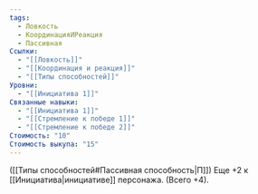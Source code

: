 ```yaml
---
tags:
  - Ловкость
  - КоординацияИРеакция
  - Пассивная
Ссылки:
  - "[[Ловкость]]"
  - "[[Координация и реакция]]"
  - "[[Типы способностей]]"
Уровни:
  - "[[Инициатива 1]]"
Связанные навыки:
  - "[[Инициатива 1]]"
  - "[[Стремление к победе 1]]"
  - "[[Стремление к победе 2]]"
Стоимость: "10"
Стоимость выкупа: "15"
---
```

([[Типы способностей#Пассивная способность|П]]) Еще +2 к [[Инициатива|инициативе]] персонажа. (Всего +4).